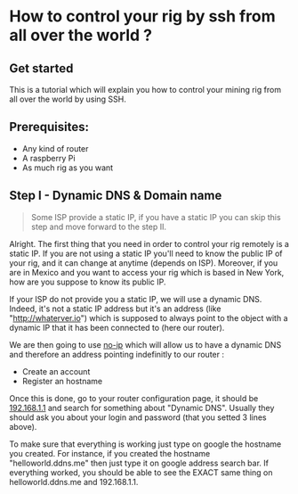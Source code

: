 # How to control your rig by ssh from all over the world ?

## Get started
This is a tutorial which will explain you how to control your mining rig from all over the world by using SSH.

## Prerequisites:
- Any kind of router
- A raspberry Pi
- As much rig as you want

## Step I - Dynamic DNS & Domain name

> Some ISP provide a static IP, if you have a static IP you can skip this step and move forward to the step II.

Alright. The first thing that you need in order to control your rig remotely is a static IP. If you are not using a static IP you'll need to know the public IP of your rig, and it can change at anytime (depends on ISP). Moreover, if you are in Mexico and you want to access your rig which is based in New York, how are you suppose to know its public IP.

If your ISP do not provide you a static IP, we will use a dynamic DNS. Indeed, it's not a static IP address but it's an address (like "http://whaterver.io") which is supposed to always point to the object with a dynamic IP that it has been connected to (here our router).

We are then going to use [no-ip](https://www.noip.com) which will allow us to have a dynamic DNS and therefore an address pointing indefinitly to our router :

- Create an account
- Register an hostname

Once this is done, go to your router configuration page, it should be [192.168.1.1](192.168.1.1) and search for something about "Dynamic DNS". Usually they should ask you about your login and password (that you setted 3 lines above).

To make sure that everything is working just type on google the hostname you created. For instance, if you created the hostname "helloworld.ddns.me" then just type it on google address search bar. If everything worked, you should be able to see the EXACT same thing on helloworld.ddns.me and 192.168.1.1.
